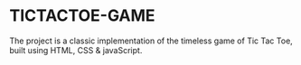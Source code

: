 # TICTACTOE-GAME
The project is a classic implementation of the timeless game of Tic Tac Toe, built using HTML, CSS &amp; javaScript.
